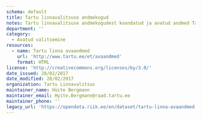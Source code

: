 ```yaml
---
schema: default
title: Tartu linnavalitsuse andmekogud
notes: Tartu linnavalitsuse andmekogudest koondatud ja avatud andmed Tartu kodulehel
department: ''
category:
  - Avatud valitsemine
resources:
  - name: Tartu linna avaandmed
    url: 'http://www.tartu.ee/et/avaandmed'
    format: HTML
license: 'http://creativecommons.org/licenses/by/3.0/'
date_issued: 28/02/2017
date_modified: 28/02/2017
organization: Tartu Linnavalitsus
maintainer_name: Hüite Bergmann
maintainer_email: Hyite.Bergmann@raad.tartu.ee
maintainer_phone: ''
legacy_url: 'https://opendata.riik.ee/en/dataset/tartu-linna-avaandmed'
---
```

